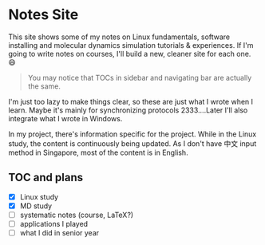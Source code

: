 # Notes Site

This site shows some of my notes on Linux fundamentals, software installing and molecular dynamics simulation tutorials \& experiences. If I'm going to write notes on courses, I'll build a new, cleaner site for each one. :smile:

> You may notice that TOCs in sidebar and navigating bar are actually the same.

I'm just too lazy to make things clear, so these are just what I wrote when I learn. Maybe it's mainly for synchronizing protocols 2333....Later I'll also integrate what I wrote in Windows.

In my project, there's information specific for the project. While in the Linux study, the content is continuously being updated. As I don't have 中文 input method in Singapore, most of the content is in English.

## TOC and plans

- [x] Linux study
- [x] MD study
- [ ] systematic notes (course, LaTeX?)
- [ ] applications I played 
- [ ] what I did in senior year
